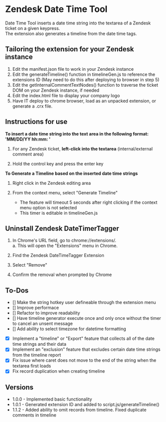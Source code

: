 # Zendesk Date Time Tool

Date Time Tool inserts a date time string into the textarea of a Zendesk ticket on a given keypress.  
The extension also generates a timeline from the date time tags.

## Tailoring the extension for your Zendesk instance

1. Edit the manifest.json file to work in your Zendesk instance
2. Edit the generateTimeline() function in timelineGen.js to reference the extensions ID (May need to do this after deploying to browser in step 5)
3. Edit the getInternalCommentTextNodes() function to traverse the ticket DOM on your Zendesk instance, if needed
4. Edit the index.html file to display your company logo
5. Have IT deploy to chrome browser, load as an unpacked extension, or generate a .crx file.

## Instructions for use

**To insert a date time string into the text area in the following format: 'MM/DD/YY hh:mm: '**

1. For any Zendesk ticket, **left-click into the textarea** (internal/external comment area)

2. Hold the control key and press the enter key   

**To Generate a Timeline based on the inserted date time strings**

1. Right click in the Zendesk editing area

2. From the context menu, select "Generate Timeline"
    - The feature will timeout 5 seconds after right clicking if the context menu option is not selected
    - This timer is editable in timelineGen.js

## Uninstall Zendesk DateTimerTagger

1. In Chrome's URL field, go to chrome://extensions/.  
	a. This will open the "Extensions" menu in Chrome.

2. Find the Zendesk DateTimeTagger Extension

3. Select "Remove"

4. Confirm the removal when prompted by Chrome

## To-Dos

- [] Make the string hotkey user defineable through the extension menu
- [] Improve performace
- [] Refactor to improve readability
- [] Have timeline generator execute once and only once without the timer to cancel an unsent message 
- [] Add ability to select timezone for datetime formatting
- [x] Implement a "timeline" or "Export" feature that collects all of the date time strings and their data
- [x] Implement an "exclusion" feature that excludes certain date time strings from the timeline report
- [x] Fix issue where caret does not move to the end of the string when the textarea first loads
- [x] Fix record duplication when creating timeline

## Versions
- 1.0.0 -  Implemented basic functionality
- 1.0.1 -  Generated extension ID and added to script.js/generateTimeline()
- 1.1.2 -  Added ability to omit records from timeline.  Fixed duplicate comments in timeline
